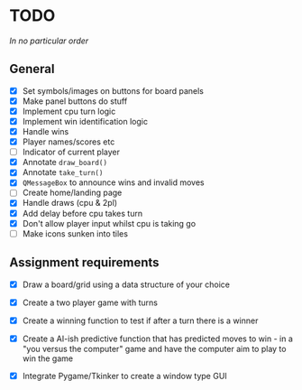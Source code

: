 # TODO

*In no particular order*

## General

- [x] Set symbols/images on buttons for board panels
- [x] Make panel buttons do stuff
- [x] Implement cpu turn logic
- [x] Implement win identification logic
- [x] Handle wins
- [x] Player names/scores etc
- [ ] Indicator of current player
- [x] Annotate `draw_board()`
- [x] Annotate `take_turn()`
- [x] `QMessageBox` to announce wins and invalid moves
- [ ] Create home/landing page
- [x] Handle draws (cpu & 2pl)
- [x] Add delay before cpu takes turn
- [x] Don't allow player input whilst cpu is taking go
- [ ] Make icons sunken into tiles

## Assignment requirements

- [x] Draw a board/grid using a data structure of your choice
- [x] Create a two player game with turns
- [x] Create a winning function to test if after a turn there is a winner
- [x] Create a AI-ish predictive function that has predicted moves to win - in a "you versus the computer" game and have the computer aim to play to win the game
- [x] Integrate Pygame/Tkinker to create a window type GUI

